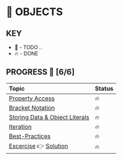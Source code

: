 # 🐺 OBJECTS

## KEY
* 🚧 - TODO ..
* 🔥 - DONE

## PROGRESS 🚀 [6/6]
|  Topic       |        Status     |
| :-------------  | :------------- |
| [Property Access](https://github.com/ragmha/fm-JS101/blob/master/challenges/Objects/notes/Property-Access.md) | 🔥 |
| [Bracket Notation](https://github.com/ragmha/fm-JS101/blob/master/challenges/Objects/notes/Bracket-Notation.md)| 🔥 |
| [Storing Data & Object Literals](https://github.com/ragmha/fm-JS101/blob/master/challenges/Objects/notes/StoringData-&-Object-Literals.md) | 🔥 |
|[Iteration](https://github.com/ragmha/fm-JS101/blob/master/challenges/Objects/notes/Iteration.md) | 🔥 |
|[Best-Practices](https://github.com/ragmha/fm-JS101/blob/master/challenges/Objects/notes/Best-Practices.md)| 🔥 |
|[Excercise](https://github.com/ragmha/fm-JS101/blob/master/challenges/Objects/exercise/README.md) 👉 [Solution](https://github.com/ragmha/fm-JS101/blob/master/challenges/Objects/solution/objects.js) | 🔥 |
